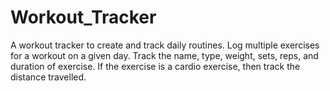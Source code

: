 # Workout_Tracker
A workout tracker to create and track daily routines. Log multiple exercises for a workout on a given day. Track the name, type, weight, sets, reps, and duration of exercise. If the exercise is a cardio exercise, then track the distance travelled.

